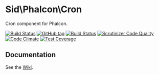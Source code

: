 Sid\Phalcon\Cron
================

Cron component for Phalcon.



[![Build Status](https://travis-ci.org/SidRoberts/phalcon-cron.svg?branch=master)](https://travis-ci.org/SidRoberts/phalcon-cron)
[![GitHub tag](https://img.shields.io/github/tag/sidroberts/phalcon-cron.svg?maxAge=2592000)]()
[![Build Status](https://scrutinizer-ci.com/g/SidRoberts/phalcon-cron/badges/build.png?b=master)](https://scrutinizer-ci.com/g/SidRoberts/phalcon-cron/build-status/master)
[![Scrutinizer Code Quality](https://scrutinizer-ci.com/g/SidRoberts/phalcon-cron/badges/quality-score.png?b=master)](https://scrutinizer-ci.com/g/SidRoberts/phalcon-cron/?branch=master)
[![Code Climate](https://codeclimate.com/github/SidRoberts/phalcon-cron/badges/gpa.svg)](https://codeclimate.com/github/SidRoberts/phalcon-cron)
[![Test Coverage](https://codeclimate.com/github/SidRoberts/phalcon-cron/badges/coverage.svg)](https://codeclimate.com/github/SidRoberts/phalcon-cron/coverage)



## Documentation

See the [Wiki](https://github.com/SidRoberts/phalcon-cron/wiki).
